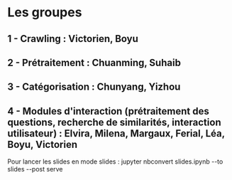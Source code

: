 # Les groupes

## 1 - Crawling : Victorien, Boyu
## 2 - Prétraitement : Chuanming, Suhaib
## 3 - Catégorisation : Chunyang, Yizhou
## 4 - Modules d'interaction (prétraitement des questions, recherche de similarités, interaction utilisateur) : Elvira, Milena, Margaux, Ferial, Léa, Boyu, Victorien

Pour lancer les slides en mode slides : jupyter nbconvert slides.ipynb --to slides --post serve
